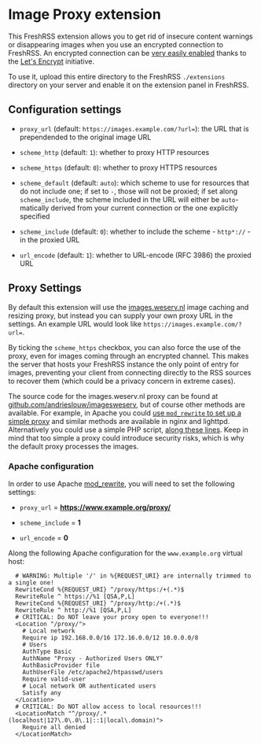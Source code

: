 # Image Proxy extension

This FreshRSS extension allows you to get rid of insecure content warnings or disappearing images when you use an encrypted connection to FreshRSS. An encrypted connection can be [very easily enabled](http://fransdejonge.com/2016/05/lets-encrypt-on-debianjessie/) thanks to the [Let's Encrypt](https://letsencrypt.org/) initiative.

To use it, upload this entire directory to the FreshRSS `./extensions` directory on your server and enable it on the extension panel in FreshRSS.

## Configuration settings

* `proxy_url` (default: `https://images.example.com/?url=`): the URL that is prependended to the original image URL

* `scheme_http` (default: `1`): whether to proxy HTTP resources

* `scheme_https` (default: `0`): whether to proxy HTTPS resources

* `scheme_default` (default: `auto`): which scheme to use for resources that do not include one; if set to `-`, those will not be proxied;
  if set along `scheme_include`, the scheme included in the URL will either be `auto`-matically derived from your current connection or the one explicitly specified

* `scheme_include` (default: `0`): whether to include the scheme - `http*://` - in the proxied URL

* `url_encode` (default: `1`): whether to URL-encode (RFC 3986) the proxied URL

## Proxy Settings

By default this extension will use the [images.weserv.nl](https://images.weserv.nl) image caching and resizing proxy, but instead you can supply your own proxy URL in the settings. An example URL would look like ``https://images.example.com/?url=``.

By ticking the `scheme_https` checkbox, you can also force the use of the proxy, even for images coming through an encrypted channel. This makes the server that hosts your FreshRSS instance the only point of entry for images, preventing your client from connecting directly to the RSS sources to recover them (which could be a privacy concern in extreme cases).

The source code for the images.weserv.nl proxy can be found at [github.com/andrieslouw/imagesweserv](https://github.com/andrieslouw/imagesweserv), but of course other methods are available. For example, in Apache you could [use `mod_rewrite` to set up a simple proxy](#apache-configuration) and similar methods are available in nginx and lighttpd. Alternatively you could use a simple PHP script, [along these lines](https://github.com/Alexxz/Simple-php-proxy-script). Keep in mind that too simple a proxy could introduce security risks, which is why the default proxy processes the images.

### Apache configuration

In order to use Apache [mod_rewrite](https://httpd.apache.org/docs/current/mod/mod_rewrite.html), you will need to set the following settings:

* `proxy_url` = **https://www.example.org/proxy/**

* `scheme_include` = **1**

* `url_encode` = **0**

Along the following Apache configuration for the `www.example.org` virtual host:

```
  # WARNING: Multiple '/' in %{REQUEST_URI} are internally trimmed to a single one!
  RewriteCond %{REQUEST_URI} ^/proxy/https:/+(.*)$
  RewriteRule ^ https://%1 [QSA,P,L]
  RewriteCond %{REQUEST_URI} ^/proxy/http:/+(.*)$
  RewriteRule ^ http://%1 [QSA,P,L]
  # CRITICAL: Do NOT leave your proxy open to everyone!!!
  <Location "/proxy/">
    # Local network
    Require ip 192.168.0.0/16 172.16.0.0/12 10.0.0.0/8
    # Users
    AuthType Basic
    AuthName "Proxy - Authorized Users ONLY"
    AuthBasicProvider file
    AuthUserFile /etc/apache2/htpasswd/users
    Require valid-user
    # Local network OR authenticated users
    Satisfy any
  </Location>
  # CRITICAL: Do NOT allow access to local resources!!!
  <LocationMatch "^/proxy/.*(localhost|127\.0\.0\.1|::1|local\.domain)">
    Require all denied
  </LocationMatch>
```
